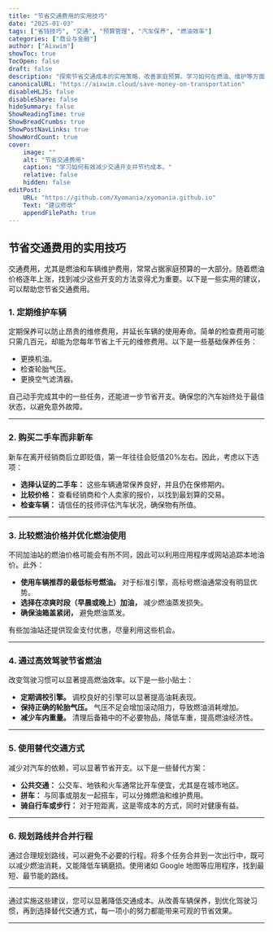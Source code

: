 ```yaml
---
title: "节省交通费用的实用技巧"
date: "2025-01-03"
tags: ["省钱技巧", "交通", "预算管理", "汽车保养", "燃油效率"]
categories: ["商业与金融"]
author: ["Aixwim"]
showToc: true
TocOpen: false
draft: false
description: "探索节省交通成本的实用策略，改善家庭预算。学习如何在燃油、维护等方面节省开支。"
canonicalURL: "https://aixwim.cloud/save-money-on-transportation"
disableHLJS: false
disableShare: false
hideSummary: false
ShowReadingTime: true
ShowBreadCrumbs: true
ShowPostNavLinks: true
ShowWordCount: true
cover:
    image: ""
    alt: "节省交通费用"
    caption: "学习如何有效减少交通开支并节约成本。"
    relative: false
    hidden: false
editPost:
    URL: "https://github.com/Xyomania/xyomania.github.io"
    Text: "建议修改"
    appendFilePath: true
---
```


## 节省交通费用的实用技巧

交通费用，尤其是燃油和车辆维护费用，常常占据家庭预算的一大部分。随着燃油价格逐年上涨，找到减少这些开支的方法变得尤为重要。以下是一些实用的建议，可以帮助您节省交通费用。

### **1. 定期维护车辆**

定期保养可以防止昂贵的维修费用，并延长车辆的使用寿命。简单的检查费用可能只需几百元，却能为您每年节省上千元的维修费用。以下是一些基础保养任务：

- 更换机油。  
- 检查轮胎气压。  
- 更换空气滤清器。  

自己动手完成其中的一些任务，还能进一步节省开支。确保您的汽车始终处于最佳状态，以避免意外故障。

---

### **2. 购买二手车而非新车**

新车在离开经销商后立即贬值，第一年往往会贬值20%左右。因此，考虑以下选项：

- **选择认证的二手车：** 这些车辆通常保养良好，并且仍在保修期内。  
- **比较价格：** 查看经销商和个人卖家的报价，以找到最划算的交易。  
- **检查车辆：** 请信任的技师评估汽车状况，确保物有所值。  

---

### **3. 比较燃油价格并优化燃油使用**

不同加油站的燃油价格可能会有所不同，因此可以利用应用程序或网站追踪本地油价。此外：

- **使用车辆推荐的最低标号燃油。** 对于标准引擎，高标号燃油通常没有明显优势。  
- **选择在凉爽时段（早晨或晚上）加油，** 减少燃油蒸发损失。  
- **确保油箱盖紧闭，** 避免燃油蒸发。  

有些加油站还提供现金支付优惠，尽量利用这些机会。

---

### **4. 通过高效驾驶节省燃油**

改变驾驶习惯可以显著提高燃油效率。以下是一些小贴士：  

- **定期调校引擎。** 调校良好的引擎可以显著提高油耗表现。  
- **保持正确的轮胎气压。** 气压不足会增加滚动阻力，导致燃油消耗增加。  
- **减少车内重量。** 清理后备箱中的不必要物品，降低车重，提高燃油经济性。  

---

### **5. 使用替代交通方式**

减少对汽车的依赖，可以显著节省开支。以下是一些替代方案：  

- **公共交通：** 公交车、地铁和火车通常比开车便宜，尤其是在城市地区。  
- **拼车：** 与同事或朋友一起搭车，可以分摊燃油和维护费用。  
- **骑自行车或步行：** 对于短距离，这是零成本的方式，同时对健康有益。  

---

### **6. 规划路线并合并行程**

通过合理规划路线，可以避免不必要的行程。将多个任务合并到一次出行中，既可以减少燃油消耗，又能降低车辆磨损。使用诸如 Google 地图等应用程序，找到最短、最节能的路线。

---

通过实施这些建议，您可以显著降低交通成本。从改善车辆保养，到优化驾驶习惯，再到选择替代交通方式，每一项小的努力都能带来可观的节省效果。

---
